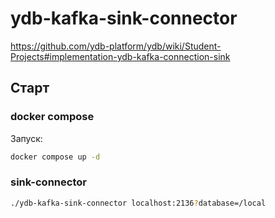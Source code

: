 # ydb-kafka-sink-connector

https://github.com/ydb-platform/ydb/wiki/Student-Projects#implementation-ydb-kafka-connection-sink

## Старт
### docker compose
Запуск:
```bash
docker compose up -d
```
### sink-connector
```bash
./ydb-kafka-sink-connector localhost:2136?database=/local
```